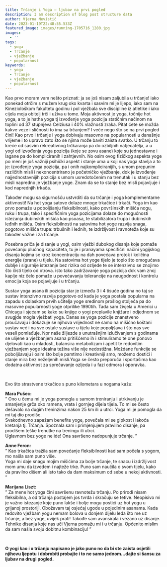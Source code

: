 ```yaml
---
title: Trčanje i Yoga – ljubav na prvi pogled
description: I am description of blog post structure data
author: Vjerna Nevistić
date: 2023-01-19T22:48:55.533Z
featured_image: images/running-1705716_1280.jpg
images:
  - ''
tags:
  - yoga
  - Trčanje
  - vježbanje
  - popularnost
keywords:
  - yoga
  - Trčanje
  - vježbanje
  - popularnost
---
```

Kao prvo moram vam nešto priznati: ja se još nisam zaljubila u trčanje! iako ponekad otrčim s mužem krug oko kvarta i sasvim mi je lijepo, iako sam na Kineziološkom fakultetu godinu i pol vježbala sve discipline iz atletike i iako cijela moja obitelj trči i uživa u tome. Moja aktivnost je yoga, točnije hot yoga, a to je hatha yoga tj izvođenje yoga pozicija statičnim načinom na toplini od 37 stupnjeva Celziusa i 40% vlažnosti zraka. Pitat ćete se možda kakve veze i sličnosti to ima sa trčanjem? I veće nego što se na prvi pogled čini! Kao prvo i trčanje i yoga dobivaju masovno na popularnosti u današnje vrijeme i to upravo zato što se njima može baviti zaista svatko. U trčanju to kreće od sasvim rekreativnog trčkaranja pa do ozbiljnih natjecatelja, a u yogi od izvođenja yoga pozicija (koje se zovu asane) koje su jednostavne i lagane pa do kompliciranih i zahtjevnih. No osim ovog fizičkog aspekta yoge po meni je još važniji psihički aspekt i stanje uma u koji nas yoga stavlja a to je: izvođenje yoga pozicija, pa i onih najkompliciranijih, s umom prepunim različitih misli i nekoncentrirano je početničko vježbanje, dok je izvođenje najjednostavnijih pozicija s umom usredotočenim na trenutak i u stanju bez misli napredno je vježbanje yoge. Znam da se to stanje bez misli pojavljuje i kod naprednjih trkača.

Također mogu sa sigurnošću ustvrditi da su trčanje i yoga komplementarne aktivnosti! Na hot yoga satove dolaze mnoge trkačice i trkači. Yoga im kao prvo pomaže u poboljšanju fleksibilnosti, kako površinskih mišića nogu, ruku i trupa, tako i specifičnim yoga pozicijama dolaze do mogućnosti istezanja dubinskih mišića kao psoasa, te stabilizatora trupa i dubinskih leđnih mišića. Osim fleksibilnosti na satovima hot yoge razvija snaga, pogotovo mišića trupa: trbušnih i leđnih, te izdržljvost i ravnoteža koje su također važne i za trčanje.

Posebna priča je disanje u yogi, osim vježbi dubokog disanja koje pomaže povećanju plućnog kapaciteta, tu je i pranayama specifični načini yogijskog disanja kojima se kroz koncentraciju na dah povećava protok i količina energije (prane) u tijelu. Na satovima hot yoge tijelo je toplo što omogućava dublje i sigurnije istezanje bez rizika od ozljede te se intenzivno se znojimo što čisti tijelo od otrova. isto tako zadržavanje yoga pozicija dok vam znoj kaplje niz čelo pomaže u povećavanju tolerancije na neugodnost i kontrolu emocija koja se pojavljuje i u trčanju.

Sustav yoga asana ili pozicija star je između 3 i 4 tisuće godina no taj se sustav intenzivno razvija pogotovo od kada je yoga postala popularna na zapadu s dolaskom prvih učitelja yoge sredinom prošlog stoljeća pa do masovne popularnosti yoge otprilike 1990tih. Tada sam živjela u Americi u Chicagu i sjećam se kako su knjige o yogi preplavile knjižare i odjednom se svugjde mogla vježbati yoga. Danas se yoga pozicije znanstveno proučavaju i dokazuje se njihova vrijednost ne samo na mišićno koštani sustav već i na sve ostale sustave u tijelu koje popoljšava i što nas sve veseli pomlađuje. Npr naše žlijezde s unutrašnjim izlučivanjem s godinama se ulijene a vježbanjem asana pritišćemo ih i stimuliramo te one ponovo djelovati kao u mladosti, balansira metabolizam i apetit te redovitim vježbanjem yoge idealna težina više nije nedostižna. Moždane funkcije se poboljšavaju i osim što bolje pamtimo i kreativniji smo, možemo dostići i stanje mira bez neželjenih misli.Yoga se često preporuča i sportašima kao dodatna aktivnost za sprečavanje ozljeda i u fazi odmora i oporavka.

 

Evo što strastvene trkačice s puno kilometara u nogama kažu:

**Mara Pušec:**\
” Ono u čemu mi je yoga pomogla u samom treniranju i utrkivanju je smanjenje grča oko ramena, vrata i gornjeg dijela tijela. To mi se često dešavalo na dugim treninzima nakon 25 km ili u utrci. Yoga mi je pomogla da mi taj dio prodiše.\
Svakodnevno zapažam benefite yoge, povečala mi se gipkost i lakoća kretanja tj. Trčanja. Spoznala sam i primjenjujem pravilno disanje, pa prodišem teške trenutke na treningu ili utrci.\
Uglavnom bez yoge ne ide! Ona savršeno nadopunjuje trčanje. ”

**Anne Feron:**\
” Kao trkačica tražila sam povećanje fleksibilnosti kad sam počela s yogom, mo našla sam puno više.\
Yoga mi daje snagu mojim mišićima za bolje trčanje, te snacu i izdržljivost mom umu da izvedem i najteže trke. Puno sam naučila o svom tijelu, kako da pravilno dišem ali isto tako da dam maksimum od sebe u nekoj aktivnosti. ”

**Marijana Liszt:**\
” Za mene hot yoga čini savršenu ravnotežu trčanju. Po prirodi nisam fleksibilna, a od trčanja postajem jos tvrđa i skračuju se tetive. Neopisivo mi je važno istezanje koje puno lakše i bolje mogu postići uz hot yogu u grijanoj prostoriji. Obožavam taj osjećaj ugode u pojedinim asanama. Kada redovito vježbam yogu nemam bolova u donjem dijelu leđa što me uz trčanje, a bez yoge, uvijek prati! Takođe sam avansirala i vezano uz disanje. Tehnike disanja koje nas uči Vjerna pomažu mi i u trčanju. Općenito mislim da sam našla svoju dobitnu kombinaciju! ”

 

**O yogi kao i o trčanju napisano je jako puno no da bi ste zaista osjetili njihovu ljepotu i dobrobiti probajte i to ne samo jednom…dajte si šansu za ljubav na drugi pogled.**